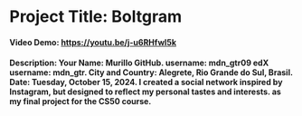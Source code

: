 # Project Title: Boltgram
#### Video Demo: https://youtu.be/j-u6RHfwI5k
#### Description: Your Name: Murillo GitHub. username: mdn_gtr09  edX username: mdn_gtr. City and Country: Alegrete, Rio Grande do Sul, Brasil. Date: Tuesday, October 15, 2024. I created a social network inspired by Instagram, but designed to reflect my personal tastes and interests. as my final project for the CS50 course.